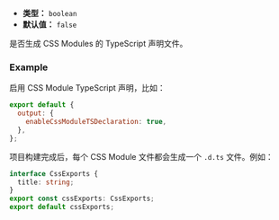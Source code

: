- **类型：** `boolean`
- **默认值：** `false`

是否生成 CSS Modules 的 TypeScript 声明文件。

### Example

启用 CSS Module TypeScript 声明，比如：

```js
export default {
  output: {
    enableCssModuleTSDeclaration: true,
  },
};
```

项目构建完成后，每个 CSS Module 文件都会生成一个 `.d.ts` 文件。例如：

```ts
interface CssExports {
  title: string;
}
export const cssExports: CssExports;
export default cssExports;
```
